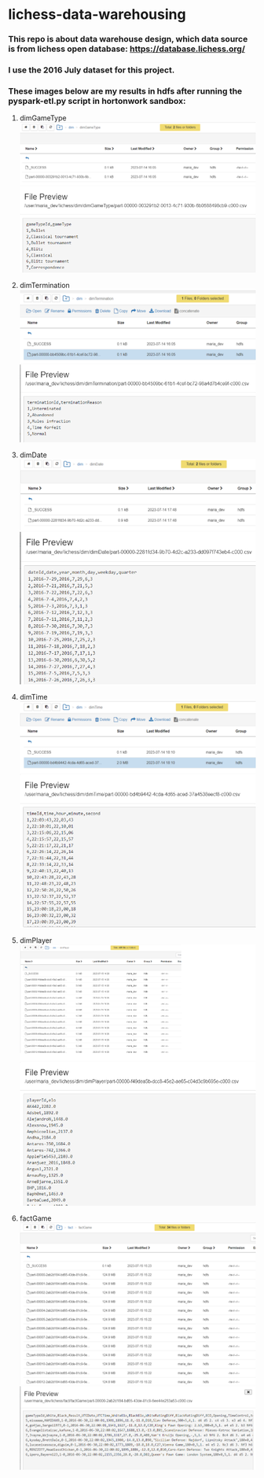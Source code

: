 # **lichess-data-warehousing**

### This repo is about data warehouse design, which data source is from lichess open database: https://database.lichess.org/

### I use the 2016 July dataset for this project.

### These images below are my results in hdfs after running the pyspark-etl.py script in hortonwork sandbox:

1. dimGameType
![alt](img/dimGameType-1.png)
![alt](img/dimGameType-2.png)

2. dimTermination
![alt](img/dimTermination-1.png)
![alt](img/dimTermination-2.png)

3. dimDate
![alt](img/dimDate-1.png)
![alt](img/dimDate-2.png)

4. dimTime
![alt](img/dimTime-1.png)
![alt](img/dimTime-2.png)

5. dimPlayer
![alt](img/dimPlayer-1.png)
![alt](img/dimPlayer-2.png)

6. factGame
![alt](img/factGame-1.png)
![alt](img/factGame-2.png)